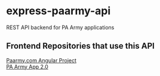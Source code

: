 # express-paarmy-api
REST API backend for PA Army applications  
  
  ## Frontend Repositories that use this API
  
  [Paarmy.com Angular Project](https://github.com/tonywied17/ng-paarmy.com)  
  [PA Army App 2.0](https://github.com/tonywied17/ng-paapp2)
